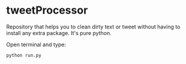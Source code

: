 # tweetProcessor
Repository that helps you to clean dirty text or tweet without having to install any extra package. It's pure python.

Open terminal and type:

```
python run.py
```
